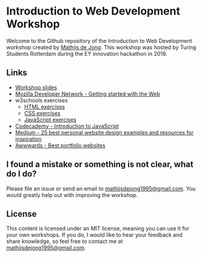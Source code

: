 # Introduction to Web Development Workshop
Welcome to the Github repository of the Introduction to Web Development workshop created by [Mathijs de Jong](https://www.linkedin.com/in/mathijsdejong995/). This workshop was hosted by Turing Students Rotterdam during the EY innovation hackathon in 2019.

## Links
- [Workshop slides](https://github.com/Mathijs995/Introduction-to-Web-Development-Workshop/raw/master/Introduction%20to%20Web%20Development%20Workshop.pdf)
- [Mozilla Developer Network - Getting started with the Web](https://developer.mozilla.org/en-US/docs/Learn/Getting_started_with_the_web)
- w3schools exercises
  - [HTML exercises](https://www.w3schools.com/html/exercise.asp)
  - [CSS exercises](https://www.w3schools.com/css/exercise.asp)
  - [JavaScript exercises](https://www.w3schools.com/js/js_exercises.asp)
- [Codecademy - Introduction to JavaScript](https://www.codecademy.com/learn/introduction-to-javascript)
- [Medium - 25 best personal website design examples and resources for inspiration](https://medium.muz.li/25-best-personal-website-design-examples-and-resources-for-your-inspiration-446f7ac0bb71)
- [Awwwards - Best portfolio websites](https://www.awwwards.com/websites/portfolio/)

## I found a mistake or something is not clear, what do I do?
Please file an issue or send an email to [mathijsdejong1995@gmail.com](mailto:mathijsdejong1995@gmail.com). You would greatly help out with improving the workshop.

## License
This content is licensed under an MIT license, meaning you can use it for your own workshops. If you do, I would like to hear your feedback and share knowledge, so feel free to contact me at [mathijsdejong1995@gmail.com](mailto:mathijsdejong1995@gmail.com).
